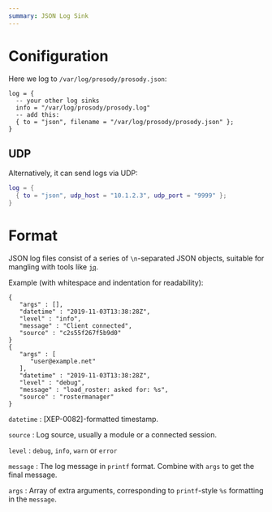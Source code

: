 ```yaml
---
summary: JSON Log Sink
---
```


Conifiguration
==============

Here we log to `/var/log/prosody/prosody.json`:

``` {.lua}
log = {
  -- your other log sinks
  info = "/var/log/prosody/prosody.log"
  -- add this:
  { to = "json", filename = "/var/log/prosody/prosody.json" };
}
```

## UDP

Alternatively, it can send logs via UDP:

```lua
log = {
  { to = "json", udp_host = "10.1.2.3", udp_port = "9999" };
}
```

Format
======

JSON log files consist of a series of `\n`-separated JSON objects,
suitable for mangling with tools like
[`jq`](https://stedolan.github.io/jq/).

Example (with whitespace and indentation for readability):

``` {.json}
{
   "args" : [],
   "datetime" : "2019-11-03T13:38:28Z",
   "level" : "info",
   "message" : "Client connected",
   "source" : "c2s55f267f5b9d0"
}
{
   "args" : [
      "user@example.net"
   ],
   "datetime" : "2019-11-03T13:38:28Z",
   "level" : "debug",
   "message" : "load_roster: asked for: %s",
   "source" : "rostermanager"
}
```

`datetime`
:   [XEP-0082]-formatted timestamp.

`source`
:   Log source, usually a module or a connected session.

`level`
:   `debug`, `info`, `warn` or `error`

`message`
:   The log message in `printf` format. Combine with `args` to get the
    final message.

`args`
:   Array of extra arguments, corresponding to `printf`-style `%s`
    formatting in the `message`.

